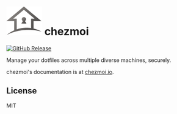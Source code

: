 # ![chezmoi logo](logo.svg) chezmoi

[![GitHub Release](https://img.shields.io/github/release/twpayne/chezmoi.svg)](https://github.com/twpayne/chezmoi/releases)

Manage your dotfiles across multiple diverse machines, securely.

chezmoi's documentation is at [chezmoi.io](https://chezmoi.io/).

## License

MIT
